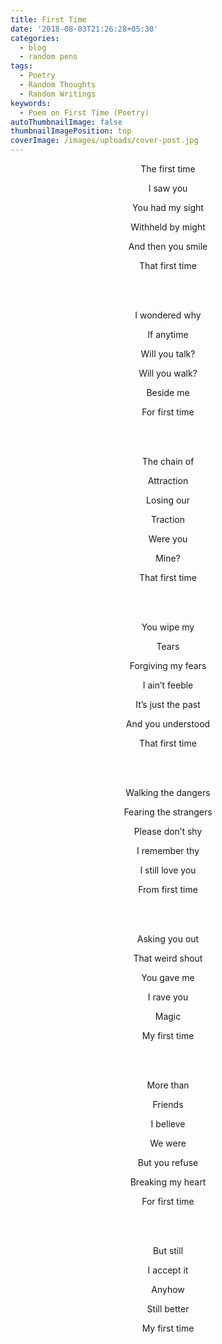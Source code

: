 ```yaml
---
title: First Time
date: '2018-08-03T21:26:28+05:30'
categories:
  - blog
  - random pens
tags:
  - Poetry
  - Random Thoughts
  - Random Writings
keywords:
  - Poem on First Time (Poetry)
autoThumbnailImage: false
thumbnailImagePosition: top
coverImage: /images/uploads/cover-post.jpg
---
```

<center>
The first time

I saw you

You had my sight

Withheld by might

And then you smile

That first time

<br><br>

I wondered why

If anytime

Will you talk?

Will you walk?

Beside me

For first time

<br><br>

The chain of

Attraction

Losing our

Traction

Were you

Mine?

That first time

<br><br>

You wipe my

Tears

Forgiving my fears

I ain’t feeble

It’s just the past

And you understood

That first time

<br><br>

Walking the dangers

Fearing the strangers

Please don’t shy

I remember thy

I still love you

From first time

<br><br>

Asking you out

That weird shout

You gave me

I rave you

Magic

My first time

<br><br>

More than

Friends

I believe

We were

But you refuse

Breaking my heart

For first time

<br><br>

But still

I accept it

Anyhow

Still better

My first time
</center>
